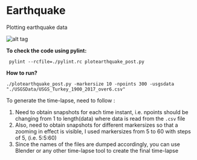 # Earthquake
Plotting earthquake data 

![alt tag](https://meyavuz.files.wordpress.com/2017/03/earthquakes_dpi240_1303_55-0.png)


<b>To check the code using pylint: </b>

<code> pylint --rcfile=./pylint.rc plotearthquake_post.py</code>

<b> How to run? </b>

<code>./plotearthquake_post.py -markersize 10 -npoints 300 -usgsdata "./USGSData/USGS_Turkey_1900_2017_over6.csv"</code>

To generate the time-lapse, need to follow :
1) Need to obtain snapshots for each time instant, i.e. npoints should be changing from 1 to length(data) where data is read from the <code>.csv</code> file 
2) Also, need to obtain snapshots for different markersizes so that a zooming in effect is visible, I used markersizes from 5 to 60 with steps of 5, (i.e. 5:5:60) 
3) Since the names of the files are dumped accordingly, you can use Blender or any other time-lapse tool to create the final time-lapse
